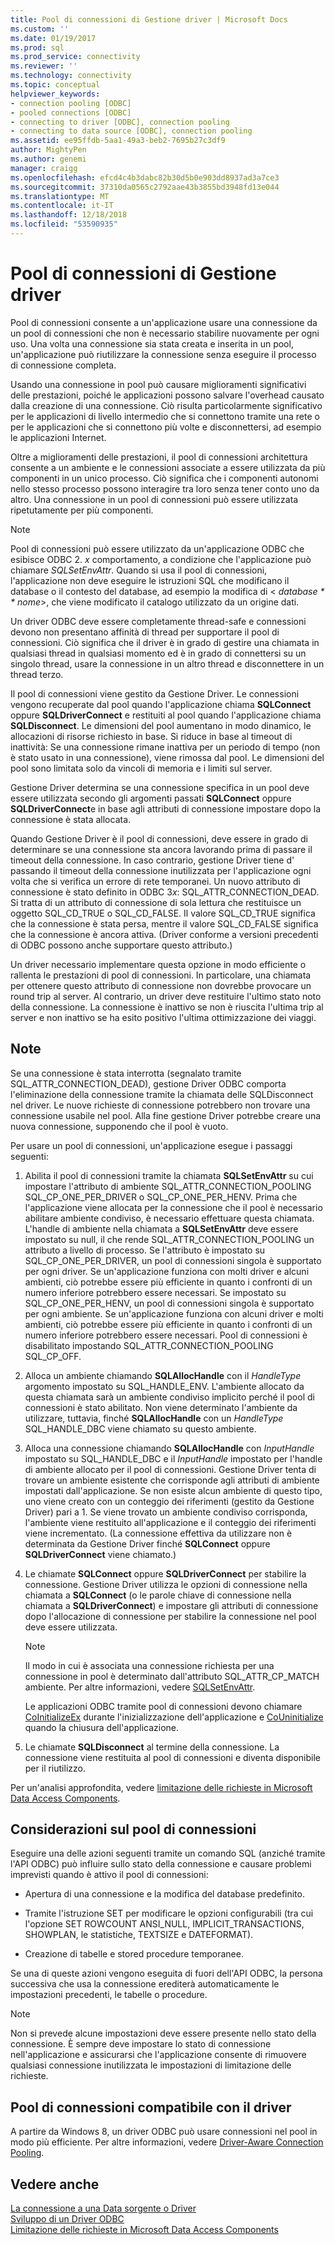 ```yaml
---
title: Pool di connessioni di Gestione driver | Microsoft Docs
ms.custom: ''
ms.date: 01/19/2017
ms.prod: sql
ms.prod_service: connectivity
ms.reviewer: ''
ms.technology: connectivity
ms.topic: conceptual
helpviewer_keywords:
- connection pooling [ODBC]
- pooled connections [ODBC]
- connecting to driver [ODBC], connection pooling
- connecting to data source [ODBC], connection pooling
ms.assetid: ee95ffdb-5aa1-49a3-beb2-7695b27c3df9
author: MightyPen
ms.author: genemi
manager: craigg
ms.openlocfilehash: efcd4c4b3dabc82b30d5b0e903dd8937ad3a7ce3
ms.sourcegitcommit: 37310da0565c2792aae43b3855bd3948fd13e044
ms.translationtype: MT
ms.contentlocale: it-IT
ms.lasthandoff: 12/18/2018
ms.locfileid: "53590935"
---
```

# <a name="driver-manager-connection-pooling"></a>Pool di connessioni di Gestione driver
Pool di connessioni consente a un'applicazione usare una connessione da un pool di connessioni che non è necessario stabilire nuovamente per ogni uso. Una volta una connessione sia stata creata e inserita in un pool, un'applicazione può riutilizzare la connessione senza eseguire il processo di connessione completa.  
  
 Usando una connessione in pool può causare miglioramenti significativi delle prestazioni, poiché le applicazioni possono salvare l'overhead causato dalla creazione di una connessione. Ciò risulta particolarmente significativo per le applicazioni di livello intermedio che si connettono tramite una rete o per le applicazioni che si connettono più volte e disconnettersi, ad esempio le applicazioni Internet.  
  
 Oltre a miglioramenti delle prestazioni, il pool di connessioni architettura consente a un ambiente e le connessioni associate a essere utilizzata da più componenti in un unico processo. Ciò significa che i componenti autonomi nello stesso processo possono interagire tra loro senza tener conto uno da altro. Una connessione in un pool di connessioni può essere utilizzata ripetutamente per più componenti.  
  
> [!NOTE]
>  Pool di connessioni può essere utilizzato da un'applicazione ODBC che esibisce ODBC 2. *x* comportamento, a condizione che l'applicazione può chiamare *SQLSetEnvAttr*. Quando si usa il pool di connessioni, l'applicazione non deve eseguire le istruzioni SQL che modificano il database o il contesto del database, ad esempio la modifica di \< *database * * nome*>, che viene modificato il catalogo utilizzato da un origine dati.  


 Un driver ODBC deve essere completamente thread-safe e connessioni devono non presentano affinità di thread per supportare il pool di connessioni. Ciò significa che il driver è in grado di gestire una chiamata in qualsiasi thread in qualsiasi momento ed è in grado di connettersi su un singolo thread, usare la connessione in un altro thread e disconnettere in un thread terzo.  
  
 Il pool di connessioni viene gestito da Gestione Driver. Le connessioni vengono recuperate dal pool quando l'applicazione chiama **SQLConnect** oppure **SQLDriverConnect** e restituiti al pool quando l'applicazione chiama **SQLDisconnect**. Le dimensioni del pool aumentano in modo dinamico, le allocazioni di risorse richiesto in base. Si riduce in base al timeout di inattività: Se una connessione rimane inattiva per un periodo di tempo (non è stato usato in una connessione), viene rimossa dal pool. Le dimensioni del pool sono limitata solo da vincoli di memoria e i limiti sul server.  
  
 Gestione Driver determina se una connessione specifica in un pool deve essere utilizzata secondo gli argomenti passati **SQLConnect** oppure **SQLDriverConnect**e in base agli attributi di connessione impostare dopo la connessione è stata allocata.  
  
 Quando Gestione Driver è il pool di connessioni, deve essere in grado di determinare se una connessione sta ancora lavorando prima di passare il timeout della connessione. In caso contrario, gestione Driver tiene d' passando il timeout della connessione inutilizzata per l'applicazione ogni volta che si verifica un errore di rete temporanei. Un nuovo attributo di connessione è stato definito in ODBC 3*x*: SQL_ATTR_CONNECTION_DEAD. Si tratta di un attributo di connessione di sola lettura che restituisce un oggetto SQL_CD_TRUE o SQL_CD_FALSE. Il valore SQL_CD_TRUE significa che la connessione è stata persa, mentre il valore SQL_CD_FALSE significa che la connessione è ancora attiva. (Driver conforme a versioni precedenti di ODBC possono anche supportare questo attributo.)  
  
 Un driver necessario implementare questa opzione in modo efficiente o rallenta le prestazioni di pool di connessioni. In particolare, una chiamata per ottenere questo attributo di connessione non dovrebbe provocare un round trip al server. Al contrario, un driver deve restituire l'ultimo stato noto della connessione. La connessione è inattivo se non è riuscita l'ultima trip al server e non inattivo se ha esito positivo l'ultima ottimizzazione dei viaggi.  
  
## <a name="remarks"></a>Note  
 Se una connessione è stata interrotta (segnalato tramite SQL_ATTR_CONNECTION_DEAD), gestione Driver ODBC comporta l'eliminazione della connessione tramite la chiamata delle SQLDisconnect nel driver. Le nuove richieste di connessione potrebbero non trovare una connessione usabile nel pool. Alla fine gestione Driver potrebbe creare una nuova connessione, supponendo che il pool è vuoto.  
  
 Per usare un pool di connessioni, un'applicazione esegue i passaggi seguenti:  
  
1.  Abilita il pool di connessioni tramite la chiamata **SQLSetEnvAttr** su cui impostare l'attributo di ambiente SQL_ATTR_CONNECTION_POOLING SQL_CP_ONE_PER_DRIVER o SQL_CP_ONE_PER_HENV. Prima che l'applicazione viene allocata per la connessione che il pool è necessario abilitare ambiente condiviso, è necessario effettuare questa chiamata. L'handle di ambiente nella chiamata a **SQLSetEnvAttr** deve essere impostato su null, il che rende SQL_ATTR_CONNECTION_POOLING un attributo a livello di processo. Se l'attributo è impostato su SQL_CP_ONE_PER_DRIVER, un pool di connessioni singola è supportato per ogni driver. Se un'applicazione funziona con molti driver e alcuni ambienti, ciò potrebbe essere più efficiente in quanto i confronti di un numero inferiore potrebbero essere necessari. Se impostato su SQL_CP_ONE_PER_HENV, un pool di connessioni singola è supportato per ogni ambiente. Se un'applicazione funziona con alcuni driver e molti ambienti, ciò potrebbe essere più efficiente in quanto i confronti di un numero inferiore potrebbero essere necessari. Pool di connessioni è disabilitato impostando SQL_ATTR_CONNECTION_POOLING SQL_CP_OFF.  
  
2.  Alloca un ambiente chiamando **SQLAllocHandle** con il *HandleType* argomento impostato su SQL_HANDLE_ENV. L'ambiente allocato da questa chiamata sarà un ambiente condiviso implicito perché il pool di connessioni è stato abilitato. Non viene determinato l'ambiente da utilizzare, tuttavia, finché **SQLAllocHandle** con un *HandleType* SQL_HANDLE_DBC viene chiamato su questo ambiente.  
  
3.  Alloca una connessione chiamando **SQLAllocHandle** con *InputHandle* impostato su SQL_HANDLE_DBC e il *InputHandle* impostato per l'handle di ambiente allocato per il pool di connessioni. Gestione Driver tenta di trovare un ambiente esistente che corrisponde agli attributi di ambiente impostati dall'applicazione. Se non esiste alcun ambiente di questo tipo, uno viene creato con un conteggio dei riferimenti (gestito da Gestione Driver) pari a 1. Se viene trovato un ambiente condiviso corrisponda, l'ambiente viene restituito all'applicazione e il conteggio dei riferimenti viene incrementato. (La connessione effettiva da utilizzare non è determinata da Gestione Driver finché **SQLConnect** oppure **SQLDriverConnect** viene chiamato.)  
  
4.  Le chiamate **SQLConnect** oppure **SQLDriverConnect** per stabilire la connessione. Gestione Driver utilizza le opzioni di connessione nella chiamata a **SQLConnect** (o le parole chiave di connessione nella chiamata a **SQLDriverConnect**) e impostare gli attributi di connessione dopo l'allocazione di connessione per stabilire la connessione nel pool deve essere utilizzata.  
  
    > [!NOTE]  
    >  Il modo in cui è associata una connessione richiesta per una connessione in pool è determinato dall'attributo SQL_ATTR_CP_MATCH ambiente. Per altre informazioni, vedere [SQLSetEnvAttr](../../../odbc/reference/syntax/sqlsetenvattr-function.md).  
  
     Le applicazioni ODBC tramite pool di connessioni devono chiamare [CoInitializeEx](https://go.microsoft.com/fwlink/?LinkID=116307) durante l'inizializzazione dell'applicazione e [CoUninitialize](https://go.microsoft.com/fwlink/?LinkId=116310) quando la chiusura dell'applicazione.  
  
5.  Le chiamate **SQLDisconnect** al termine della connessione. La connessione viene restituita al pool di connessioni e diventa disponibile per il riutilizzo.  
  
 Per un'analisi approfondita, vedere [limitazione delle richieste in Microsoft Data Access Components](https://go.microsoft.com/fwlink/?LinkId=120776).  
  
## <a name="connection-pooling-considerations"></a>Considerazioni sul pool di connessioni  
 Eseguire una delle azioni seguenti tramite un comando SQL (anziché tramite l'API ODBC) può influire sullo stato della connessione e causare problemi imprevisti quando è attivo il pool di connessioni:  
  
-   Apertura di una connessione e la modifica del database predefinito.  
  
-   Tramite l'istruzione SET per modificare le opzioni configurabili (tra cui l'opzione SET ROWCOUNT ANSI_NULL, IMPLICIT_TRANSACTIONS, SHOWPLAN, le statistiche, TEXTSIZE e DATEFORMAT).  
  
-   Creazione di tabelle e stored procedure temporanee.  
  
 Se una di queste azioni vengono eseguita di fuori dell'API ODBC, la persona successiva che usa la connessione erediterà automaticamente le impostazioni precedenti, le tabelle o procedure.  
  
> [!NOTE]  
>  Non si prevede alcune impostazioni deve essere presente nello stato della connessione. È sempre deve impostare lo stato di connessione nell'applicazione e assicurarsi che l'applicazione consente di rimuovere qualsiasi connessione inutilizzata le impostazioni di limitazione delle richieste.  
  
## <a name="driver-aware-connection-pooling"></a>Pool di connessioni compatibile con il driver  
 A partire da Windows 8, un driver ODBC può usare connessioni nel pool in modo più efficiente. Per altre informazioni, vedere [Driver-Aware Connection Pooling](../../../odbc/reference/develop-app/driver-aware-connection-pooling.md).  
  
## <a name="see-also"></a>Vedere anche  
 [La connessione a una Data sorgente o Driver](../../../odbc/reference/develop-app/connecting-to-a-data-source-or-driver.md)   
 [Sviluppo di un Driver ODBC](../../../odbc/reference/develop-driver/developing-an-odbc-driver.md)   
 [Limitazione delle richieste in Microsoft Data Access Components](https://go.microsoft.com/fwlink/?LinkId=120776)
